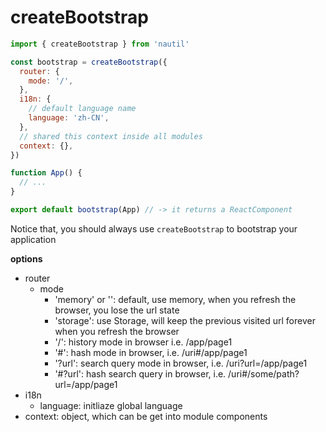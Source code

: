 # createBootstrap

```js
import { createBootstrap } from 'nautil'

const bootstrap = createBootstrap({
  router: {
    mode: '/',
  },
  i18n: {
    // default language name
    language: 'zh-CN',
  },
  // shared this context inside all modules
  context: {},
})

function App() {
  // ...
}

export default bootstrap(App) // -> it returns a ReactComponent
```

Notice that, you should always use `createBootstrap` to bootstrap your application

**options**

- router
  - mode
    - 'memory' or '': default, use memory, when you refresh the browser, you lose the url state
    - 'storage': use Storage, will keep the previous visited url forever when you refresh the browser
    - '/': history mode in browser i.e. /app/page1
    - '#': hash mode in browser, i.e. /uri#/app/page1
    - '?url': search query mode in browser, i.e. /uri?url=/app/page1
    - '#?url': hash search query in browser, i.e. /uri#/some/path?url=/app/page1
- i18n
  - language: initliaze global language
- context: object, which can be get into module components
